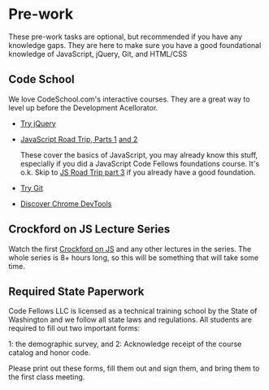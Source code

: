 # Pre-work

These pre-work tasks are optional, but recommended if you have any knowledge
gaps. They are here to make sure you have a good foundational knowledge of
JavaScript, jQuery, Git, and HTML/CSS

## Code School

We love CodeSchool.com's interactive courses. They are a great way to level up
before the Development Acellorator.

* [Try jQuery](http://try.jquery.com)
* [JavaScript Road Trip, Parts 1](https://www.codeschool.com/courses/javascript-road-trip-part-1)
  [and 2](https://www.codeschool.com/courses/javascript-road-trip-part-2)

  These cover the basics of JavaScript, you may already know this stuff,
  especially if you did a JavaScript Code Fellows foundations course. It's o.k.
  Skip to [JS Road Trip part 3](https://www.codeschool.com/courses/javascript-road-trip-part-3)
  if you already have a good foundation.
* [Try Git](http://try.github.io)
* [Discover Chrome DevTools](http://discover-devtools.codeschool.com/ )

## Crockford on JS Lecture Series

Watch the first [Crockford on JS](https://www.youtube.com/watch?v=JxAXlJEmNMg) and any
other lectures in the series. The whole series is 8+ hours long, so this will be
something that will take some time.


## Required State Paperwork
Code Fellows LLC is licensed as a technical training school by the State of
Washington and we follow all state laws and regulations. All students are
required to fill out two important forms:

1: the demographic survey, and
2: Acknowledge receipt of the course catalog and honor code.

Please print out these forms, fill them out and sign them, and bring them to the
first class meeting.

